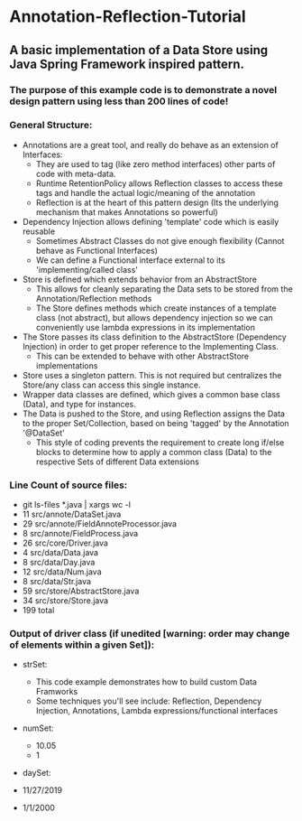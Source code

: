 # Annotation-Reflection-Tutorial
## A basic implementation of a Data Store using Java Spring Framework inspired pattern.

### The purpose of this example code is to demonstrate a novel design pattern using less than 200 lines of code!

### General Structure:
* Annotations are a great tool, and really do behave as an extension of Interfaces:
  * They are used to tag (like zero method interfaces) other parts of code with meta-data.
  * Runtime RetentionPolicy allows Reflection classes to access these tags and handle the actual logic/meaning of the annotation
  * Reflection is at the heart of this pattern design (Its the underlying mechanism that makes Annotations so powerful)
* Dependency Injection allows defining 'template' code which is easily reusable
  * Sometimes Abstract Classes do not give enough flexibility (Cannot behave as Functional Interfaces)
  * We can define a Functional interface external to its 'implementing/called class'
* Store is defined which extends behavior from an AbstractStore
  * This allows for cleanly separating the Data sets to be stored from the Annotation/Reflection methods
  * The Store defines methods which create instances of a template class (not abstract), but allows dependency injection so we can conveniently use lambda expressions in its implementation
* The Store passes its class definition to the AbstractStore (Dependency Injection) in order to get proper reference to the Implementing Class.
  * This can be extended to behave with other AbstractStore implementations
* Store uses a singleton pattern. This is not required but centralizes the Store/any class can access this single instance.
* Wrapper data classes are defined, which gives a common base class (Data), and type for instances.
* The Data is pushed to the Store, and using Reflection assigns the Data to the proper Set/Collection, based on being 'tagged' by the Annotation '@DataSet'
  * This style of coding prevents the requirement to create long if/else blocks to determine how to apply a common class (Data) to the respective Sets of different Data extensions

### Line Count of source files:
  * git ls-files *.java | xargs wc -l
  * 11 src/annote/DataSet.java
  * 29 src/annote/FieldAnnoteProcessor.java
  * 8 src/annote/FieldProcess.java
  * 26 src/core/Driver.java
  * 4 src/data/Data.java
  * 8 src/data/Day.java
  * 12 src/data/Num.java
  * 8 src/data/Str.java
  * 59 src/store/AbstractStore.java
  * 34 src/store/Store.java
  * 199 total




### Output of driver class (if unedited [warning: order may change of elements within a given Set]):

 * strSet:
   * This code example demonstrates how to build custom Data Framworks
   * Some techniques you'll see include: Reflection, Dependency Injection, Annotations, Lambda expressions/functional interfaces

 * numSet:
   * 10.05
   * 1

 * daySet:
 * 11/27/2019
 * 1/1/2000

